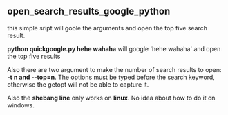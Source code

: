 ## open_search_results_google_python

this simple sript will goole the arguments and open the top five search result.
  
**python quickgoogle.py hehe wahaha**
will google 'hehe wahaha' and open the top five results  
  
Also there are two argument to make the number of search results to open: **-t n and --top=n**. 
The options must be typed before the search keyword, otherwise the getopt will 
not be able to capture it.  

Also the **shebang line** only works on **linux**. No idea about how to do it on windows.